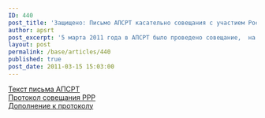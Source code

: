 ```yaml
---
ID: 440
post_title: 'Защищено: Письмо АПСРТ касательно совещания с участием Российского Речного Регистра'
author: apsrt
post_excerpt: '5 марта 2011 года в АПСРТ было проведено совещание,  на котором были рассмотрены вопросы в отношении возможностей использования судов класса «Р» на водных путях разряда «О», а также совместимости двух систем связи: GPS  и ГЛОНАСС при эксплуатации судов на внутренних водных путях. Письмо АПСРТ по итогам совещания, а также протокол совещания при первом заместителе генерального директора Российского Речного Регистра Н.А. Ефремове прилагаются.'
layout: post
permalink: /base/articles/440
published: true
post_date: 2011-03-15 15:03:00
---
```

<a href="http://www.apsrt.ru/docs/rrr.doc">Текст письма АПСРТ</a><br />
<a href="http://www.apsrt.ru/docs/protokol-rrr.pdf">Протокол совещания РРР</a><br />
<a href="http://www.apsrt.ru/docs/dop-rrr.pdf">Дополнение к протоколу</a>